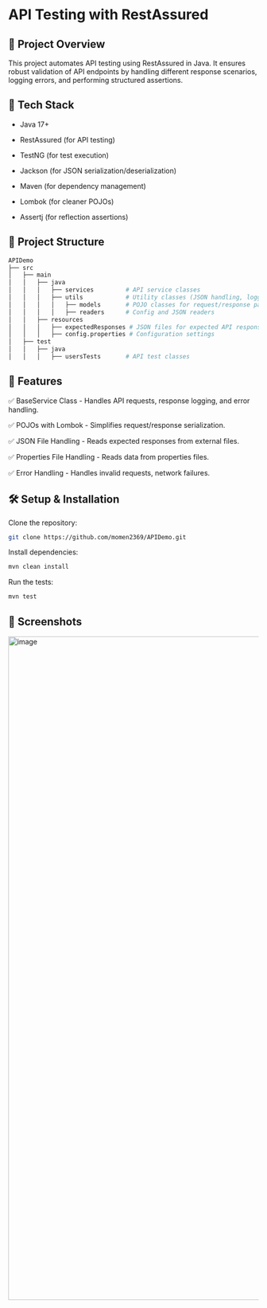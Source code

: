 # API Testing with RestAssured

## 📌 Project Overview

This project automates API testing using RestAssured in Java. It ensures robust validation of API endpoints by handling different response scenarios, logging errors, and performing structured assertions.

## 🚀 Tech Stack

- Java 17+

- RestAssured (for API testing)

- TestNG (for test execution)

- Jackson (for JSON serialization/deserialization)

- Maven (for dependency management)

- Lombok (for cleaner POJOs)

- Assertj (for reflection assertions)

## 📂 Project Structure
```bash
APIDemo
├── src
│   ├── main
│   │   ├── java
│   │   │   ├── services         # API service classes
│   │   │   ├── utils            # Utility classes (JSON handling, logging, etc.)
│   │   │   │   ├── models       # POJO classes for request/response payloads
│   │   │   │   ├── readers      # Config and JSON readers
│   │   ├── resources
│   │   │   ├── expectedResponses # JSON files for expected API responses
│   │   │   ├── config.properties # Configuration settings
│   ├── test
│   │   ├── java
│   │   │   ├── usersTests       # API test classes
```

## 📜 Features

✅ BaseService Class - Handles API requests, response logging, and error handling.

✅ POJOs with Lombok - Simplifies request/response serialization.

✅ JSON File Handling - Reads expected responses from external files.

✅ Properties File Handling - Reads data from properties files.

✅ Error Handling - Handles invalid requests, network failures.

## 🛠 Setup & Installation

Clone the repository:
```sh
git clone https://github.com/momen2369/APIDemo.git
```

Install dependencies:

```sh
mvn clean install
```

Run the tests:

```sh
mvn test
```

## 📸 Screenshots
<img width="1333" alt="image" src="https://github.com/user-attachments/assets/89d3c86f-7482-434b-939b-9af7e9aa500e" />

